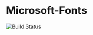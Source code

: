 # Microsoft-Fonts

[![Build Status](https://travis-ci.org/someblu/Microsoft-Fonts.svg?branch=source)](https://travis-ci.org/someblu/Microsoft-Fonts)
